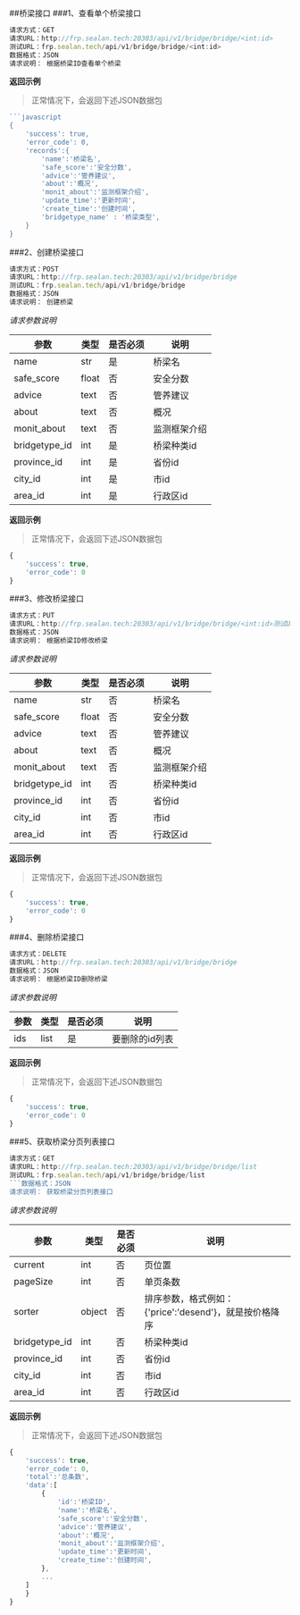 ##桥梁接口
###1、查看单个桥梁接口
```javascript
请求方式：GET
请求URL：http://frp.sealan.tech:20303/api/v1/bridge/bridge/<int:id>
测试URL：frp.sealan.tech/api/v1/bridge/bridge/<int:id>
数据格式：JSON
请求说明： 根据桥梁ID查看单个桥梁
```
**返回示例**
> 正常情况下，会返回下述JSON数据包
```javascript
```javascript
{
	'success': true,
	'error_code': 0,
	'records':{
		'name':'桥梁名',
		'safe_score':'安全分数',
		'advice':'管养建议',
		'about':'概况',
		'monit_about':'监测框架介绍',
		'update_time':'更新时间',
		'create_time':'创建时间',
		'bridgetype_name' : '桥梁类型',
	}
}
```
###2、创建桥梁接口
```javascript
请求方式：POST
请求URL：http://frp.sealan.tech:20303/api/v1/bridge/bridge
测试URL：frp.sealan.tech/api/v1/bridge/bridge
数据格式：JSON
请求说明： 创建桥梁
```
*请求参数说明*

| 参数  | 类型   | 是否必须 | 说明        |
| ----- | ------ | -------- | ----------- |
|name|str|是|桥梁名|
|safe_score|float|否|安全分数|
|advice|text|否|管养建议|
|about|text|否|概况|
|monit_about|text|否|监测框架介绍|
|bridgetype_id|int|是|桥梁种类id|
|province_id|int|是|省份id|
|city_id|int|是|市id|
|area_id|int|是|行政区id|

**返回示例**
> 正常情况下，会返回下述JSON数据包
```javascript
{
	'success': true,
	'error_code': 0
}
```
###3、修改桥梁接口
```javascript
请求方式：PUT
请求URL：http://frp.sealan.tech:20303/api/v1/bridge/bridge/<int:id>测试URL：frp.sealan.tech/api/v1/bridge/bridge/<int:id>
数据格式：JSON
请求说明： 根据桥梁ID修改桥梁
```
*请求参数说明*

| 参数  | 类型   | 是否必须 | 说明        |
| ----- | ------ | -------- | ----------- |
|name|str|否|桥梁名|
|safe_score|float|否|安全分数|
|advice|text|否|管养建议|
|about|text|否|概况|
|monit_about|text|否|监测框架介绍|
|bridgetype_id|int|否|桥梁种类id|
|province_id|int|否|省份id|
|city_id|int|否|市id|
|area_id|int|否|行政区id|

**返回示例**
> 正常情况下，会返回下述JSON数据包
```javascript
{
	'success': true,
	'error_code': 0
}
```
###4、删除桥梁接口
```javascript
请求方式：DELETE
请求URL：http://frp.sealan.tech:20303/api/v1/bridge/bridge
数据格式：JSON
请求说明： 根据桥梁ID删除桥梁
```
*请求参数说明*

| 参数  | 类型   | 是否必须 | 说明        |
| ----- | ------ | -------- | ----------- |
|ids|list|是|要删除的id列表|
**返回示例**
> 正常情况下，会返回下述JSON数据包
```javascript
{
	'success': true,
	'error_code': 0
}
```
###5、获取桥梁分页列表接口
```javascript
请求方式：GET
请求URL：http://frp.sealan.tech:20303/api/v1/bridge/bridge/list
测试URL：frp.sealan.tech/api/v1/bridge/bridge/list
```数据格式：JSON
请求说明： 获取桥梁分页列表接口
```
*请求参数说明*

| 参数  | 类型   | 是否必须 | 说明        |
| ----- | ------ | -------- | ----------- |
|current|int|否|页位置|
|pageSize|int|否|单页条数|
|sorter|object|否|排序参数，格式例如：{'price':'desend'}，就是按价格降序|
|bridgetype_id|int|否|桥梁种类id|
|province_id|int|否|省份id|
|city_id|int|否|市id|
|area_id|int|否|行政区id|

**返回示例**
> 正常情况下，会返回下述JSON数据包
```javascript
{
	'success': true,
	'error_code': 0,
	'total':'总条数',
	'data':[
		{
			'id':'桥梁ID',
			'name':'桥梁名',
			'safe_score':'安全分数',
			'advice':'管养建议',
			'about':'概况',
			'monit_about':'监测框架介绍',
			'update_time':'更新时间',
			'create_time':'创建时间',
		},
		...
	]
	}
}
```
